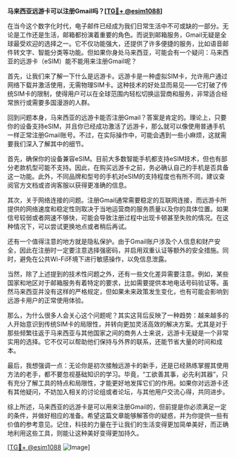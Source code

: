 **马来西亚远游卡可以注册Gmail吗？[[TG💪+ @esim1088](https://t.me/s/esim1088)]**

在当今这个数字化时代，电子邮件已经成为我们日常生活中不可或缺的一部分。无论是工作还是生活，邮箱都扮演着重要的角色。而说到邮箱服务，Gmail无疑是全球最受欢迎的选择之一。它不仅功能强大，还提供了许多便捷的服务，比如语音邮件转文字、智能分类等功能。但如果你身处马来西亚，可能会有一个疑问：马来西亚的远游卡（eSIM）能不能用来注册Gmail呢？

首先，让我们来了解一下什么是远游卡。远游卡是一种虚拟SIM卡，允许用户通过网络下载并激活使用，无需物理SIM卡。这种技术的好处显而易见——它打破了传统SIM卡的限制，使得用户可以在全球范围内轻松切换运营商和服务，非常适合经常旅行或需要多国漫游的人群。

回到问题本身，马来西亚的远游卡能否注册Gmail？答案是肯定的。理论上，只要你的设备支持eSIM，并且你已经成功激活了远游卡，那么就可以像使用普通手机一样正常注册Gmail账号。不过，在实际操作中，可能会遇到一些小麻烦，这就需要我们深入了解其中的细节。

首先，确保你的设备兼容eSIM。目前大多数智能手机都支持eSIM技术，但也有部分老款机型可能不支持。因此，在购买远游卡之前，务必确认自己的手机是否具备这一功能。此外，不同品牌和型号的手机对eSIM的支持程度也有所不同，建议查阅官方文档或咨询客服以获得更准确的信息。

其次，关于网络连接的问题。注册Gmail通常需要稳定的互联网连接，而远游卡所提供的网络速度和稳定性则取决于当地运营商的服务质量以及你的具体位置。如果信号较弱或者网速不够快，可能会导致注册过程中出现卡顿甚至失败的情况。在这种情况下，可以尝试更换地点或者稍后再试。

还有一个值得注意的地方就是隐私保护。由于Gmail账户涉及个人信息和财产安全，因此在注册时一定要注意选择强密码，并启用双重认证等额外的安全措施。同时，避免在公共Wi-Fi环境下进行敏感操作，以免信息泄露。

当然，除了上述提到的技术性问题之外，还有一些文化差异需要注意。例如，某些国家和地区对于邮箱服务有着特定的要求，比如需要提供本地电话号码验证等。虽然马来西亚并没有这样的严格规定，但如果未来政策发生变化，也有可能会影响到远游卡用户的正常使用体验。

那么，为什么很多人会关心这个问题呢？其实这背后反映了一种趋势：越来越多的人开始意识到传统SIM卡的局限性，并转向更加灵活高效的解决方案。尤其是对于那些频繁往返于马来西亚与其他国家之间的商务人士来说，远游卡无疑是一个非常实用的选择。它不仅可以帮助他们保持与外界的联系，还能节省大量的时间和成本。

最后，我想强调一点：无论你是初次接触远游卡的新手，还是已经熟练掌握其使用方法的老手，都不要忽视基础知识的学习。毕竟，“工欲善其事，必先利其器”，只有充分了解工具的特点和局限性，才能更好地发挥它们的作用。如果你对远游卡还有其他疑问，不妨加入相关的讨论组或者论坛，与其他用户交流心得，共同进步。

综上所述，马来西亚的远游卡是可以用来注册Gmail的，但前提是你必须满足一定的条件，并做好相应的准备。希望这篇文章能够解答你的疑惑，并为你提供一些有价值的参考意见。记住，科技的力量在于让我们的生活变得更加简单美好，而正确地利用这些工具，则能让这种美好变得更加持久。

[[TG💪+ @esim1088](https://t.me/s/esim1088) ![Image](https://i.postimg.cc/4NQfJmqS/Snipaste-2025-05-13-00-14-12.png)]